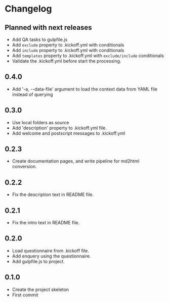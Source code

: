Changelog
=========

## Planned with next releases
- Add QA tasks to gulpfile.js
- Add `exclude` property to .kickoff.yml with conditionals
- Add `include` property to .kickoff.yml with conditionals
- Add `templates` property to .kickoff.yml
  with `exclude/include` conditionals
- Validate the .kickoff.yml before start the processing.

## 0.4.0
- Add '-a, --data-file' argument to load the context data from YAML file instead of querying

## 0.3.0
- Use local folders as source
- Add 'description' property to .kickoff.yml file.
- Add welcome and postscript messages to .kickoff.yml

## 0.2.3
- Create documentation pages,
  and write pipeline for md2html conversion.

## 0.2.2
- Fix the description text in README file.

## 0.2.1
- Fix the intro text in README file.

## 0.2.0
- Load questionnaire from .kickoff file.
- Add enquery using the questionnaire.
- Add gulpfile.js to project.

## 0.1.0
- Create the project skeleton
- First commit

